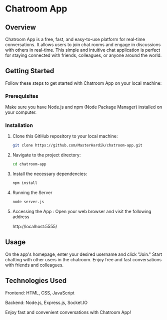 # Chatroom App

## Overview

Chatroom App is a free, fast, and easy-to-use platform for real-time conversations. It allows users to join chat rooms and engage in discussions with others in real-time. This simple and intuitive chat application is perfect for staying connected with friends, colleagues, or anyone around the world.

## Getting Started

Follow these steps to get started with Chatroom App on your local machine:

### Prerequisites

Make sure you have Node.js and npm (Node Package Manager) installed on your computer.

### Installation

1. Clone this GitHub repository to your local machine:

   ```bash
   git clone https://github.com/MasterHardik/chatroom-app.git
   ```

2. Navigate to the project directory:

   ```bash
   cd chatroom-app
   ```

3. Install the necessary dependencies:

   ```bash
   npm install
   ```

4. Running the Server

   ```bash
   node server.js
   ```

5. Accessing the App : Open your web browser and visit the following address

   http://localhost:5555/

## Usage

On the app's homepage, enter your desired username and click "Join."
Start chatting with other users in the chatroom.
Enjoy free and fast conversations with friends and colleagues.

## Technologies Used

Frontend: HTML, CSS, JavaScript

Backend: Node.js, Express.js, Socket.IO

Enjoy fast and convenient conversations with Chatroom App!
